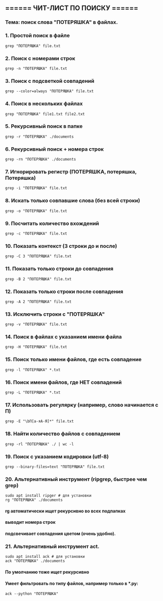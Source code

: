 ## ====== ЧИТ-ЛИСТ ПО ПОИСКУ ======
### Тема: поиск слова "ПОТЕРЯШКА" в файлах.

### 1. Простой поиск в файле
```
grep "ПОТЕРЯШКА" file.txt
```
### 2. Поиск с номерами строк
```
grep -n "ПОТЕРЯШКА" file.txt
```
### 3. Поиск с подсветкой совпадений
```
grep --color=always "ПОТЕРЯШКА" file.txt
```
### 4. Поиск в нескольких файлах
```
grep "ПОТЕРЯШКА" file1.txt file2.txt
```
### 5. Рекурсивный поиск в папке
```
grep -r "ПОТЕРЯШКА" ./documents
```
### 6. Рекурсивный поиск + номера строк
```
grep -rn "ПОТЕРЯШКА" ./documents
```
### 7. Игнорировать регистр (ПОТЕРЯШКА, потеряшка, Потеряшка)
```
grep -i "ПОТЕРЯШКА" file.txt
```
### 8. Искать только совпавшие слова (без всей строки)
```
grep -o "ПОТЕРЯШКА" file.txt
```
### 9. Посчитать количество вхождений
```
grep -c "ПОТЕРЯШКА" file.txt
```
### 10. Показать контекст (3 строки до и после)
```
grep -C 3 "ПОТЕРЯШКА" file.txt
```
### 11. Показать только строки до совпадения
```
grep -B 2 "ПОТЕРЯШКА" file.txt
```
### 12. Показать только строки после совпадения
```
grep -A 2 "ПОТЕРЯШКА" file.txt
```
### 13. Исключить строки с "ПОТЕРЯШКА"
```
grep -v "ПОТЕРЯШКА" file.txt
```
### 14. Поиск в файлах с указанием имени файла
```
grep -H "ПОТЕРЯШКА" file.txt
```
### 15. Поиск только имени файлов, где есть совпадение
```
grep -l "ПОТЕРЯШКА" *.txt
```
### 16. Поиск имени файлов, где НЕТ совпадений
```
grep -L "ПОТЕРЯШКА" *.txt
```
### 17. Использовать регулярку (например, слово начинается с П)
```
grep -E "\bП[а-яА-Я]*" file.txt
```
### 18. Найти количество файлов с совпадением
```
grep -rl "ПОТЕРЯШКА" ./ | wc -l
```
### 19. Поиск с указанием кодировки (utf-8)
```
grep --binary-files=text "ПОТЕРЯШКА" file.txt
```
### 20. Альтернативный инструмент (ripgrep, быстрее чем grep)
```
sudo apt install ripger # для установки
rg "ПОТЕРЯШКА" ./documents
```
#### rg автоматически ищет рекурсивно во всех подпапках
#### выводит номера строк
#### подсвечивает совпадения цветом (очень удобно).

### 21. Альтернативный инструмент act.
```
sudo apt install ack # для установки
ack "ПОТЕРЯШКА" ./documents
```
#### По умолчанию тоже ищет рекурсивно
#### Умеет фильтровать по типу файлов, например только в *.py:
```
ack --python "ПОТЕРЯШКА"
```